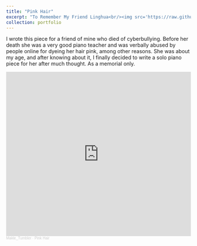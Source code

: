 ```yaml
---
title: "Pink Hair"
excerpt: "To Remember My Friend Linghua<br/><img src='https://raw.githubusercontent.com/zjnbwxq/pictureLinks/master/Pink.png'>"
collection: portfolio
---
```


I wrote this piece for a friend of mine who died of cyberbullying. Before her death she was a very good piano teacher and was verbally abused by people online for dyeing her hair pink, among other reasons. She was about my age, and after knowing about it, I finally decided to write a solo piano piece for her after much thought. As a memorial only.


<iframe width="100%" height="450" scrolling="no" frameborder="no" allow="autoplay" src="https://w.soundcloud.com/player/?url=https%3A//api.soundcloud.com/playlists/1886423834%3Fsecret_token%3Ds-cZNgt1OpgoP&color=%23ff5500&auto_play=false&hide_related=false&show_comments=true&show_user=true&show_reposts=false&show_teaser=true"></iframe><div style="font-size: 10px; color: #cccccc;line-break: anywhere;word-break: normal;overflow: hidden;white-space: nowrap;text-overflow: ellipsis; font-family: Interstate,Lucida Grande,Lucida Sans Unicode,Lucida Sans,Garuda,Verdana,Tahoma,sans-serif;font-weight: 100;"><a href="https://soundcloud.com/zjnbwxq" title="Makle_Tumbler" target="_blank" style="color: #cccccc; text-decoration: none;">Makle_Tumbler</a> · <a href="https://soundcloud.com/zjnbwxq/sets/pink-hair/s-cZNgt1OpgoP" title="Pink Hair" target="_blank" style="color: #cccccc; text-decoration: none;">Pink Hair</a></div>